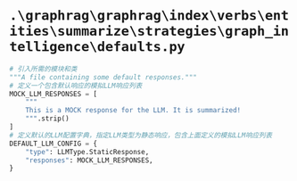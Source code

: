 # `.\graphrag\graphrag\index\verbs\entities\summarize\strategies\graph_intelligence\defaults.py`

```py
# 引入所需的模块和类
"""A file containing some default responses."""
# 定义一个包含默认响应的模拟LLM响应列表
MOCK_LLM_RESPONSES = [
    """
    This is a MOCK response for the LLM. It is summarized!
    """.strip()
]
# 定义默认的LLM配置字典，指定LLM类型为静态响应，包含上面定义的模拟LLM响应列表
DEFAULT_LLM_CONFIG = {
    "type": LLMType.StaticResponse,
    "responses": MOCK_LLM_RESPONSES,
}
```